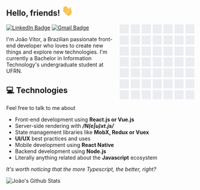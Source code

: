## Hello, friends! <img src="https://raw.githubusercontent.com/JoaoVSouto/JoaoVSouto/master/assets/Hi.gif" width="30px">

<img align='right' src='https://raw.githubusercontent.com/JoaoVSouto/JoaoVSouto/master/assets/github_wall.gif' width='200'>

[![LinkedIn Badge](https://img.shields.io/badge/-Jo%C3%A3o%20V%C3%ADtor%20Souto-blue?style=flat&logo=Linkedin&logoColor=white&link=https://www.linkedin.com/in/joao-vitor-souto/)](https://www.linkedin.com/in/joao-vitor-souto/)
[![Gmail Badge](https://img.shields.io/badge/-joaovsoutosantos@gmail.com-c14438?style=flat&logo=Gmail&logoColor=white&link=mailto:joaovsoutosantos@gmail.com)](mailto:joaovsoutosantos@gmail.com)

I'm João Vítor, a Brazilian passionate front-end developer who loves to create new things and explore new technologies. I'm currently a Bachelor in Information Technology's undergraduate student at UFRN.

## 💻 Technologies

Feel free to talk to me about

- Front-end development using **React.js or Vue.js**
- Server-side rendering with **_/N(e|u)xt.js/_**
- State management libraries like **MobX, Redux or Vuex**
- **UI/UX** best practices and uses
- Mobile development using **React Native**
- Backend development using **Node.js**
- Literally anything related about the **Javascript** ecosystem

_It's worth noticing that the more Typescript, the better, right?_

![João's Github Stats](https://github-readme-stats.joaovsouto.vercel.app/api?show_icons=true&theme=radical&line_height=30&hide=issues&hide_rank=true)
